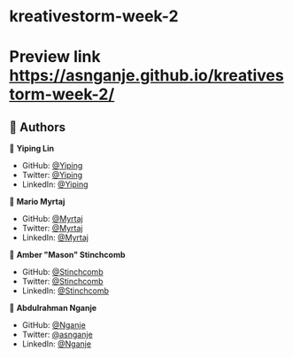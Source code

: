 # kreativestorm-week-2

# Preview link https://asnganje.github.io/kreativestorm-week-2/

## 👥 Authors <a name="authors"></a>

👤 **Yiping Lin**

- GitHub: [@Yiping]()
- Twitter: [@Yiping]()
- LinkedIn: [@Yiping]()

👤 **Mario Myrtaj**

- GitHub: [@Myrtaj]()
- Twitter: [@Myrtaj]()
- LinkedIn: [@Myrtaj]()

👤 **Amber "Mason" Stinchcomb**

- GitHub: [@Stinchcomb]()
- Twitter: [@Stinchcomb]()
- LinkedIn: [@Stinchcomb]()

👤 **Abdulrahman Nganje**
- GitHub: [@Nganje](https://github.com/asnganje)
- Twitter: [@asnganje](https://twitter.com/asnganje)
- LinkedIn: [@Nganje](https://www.linkedin.com/in/abdulrahman-nganje-a6436935/)


